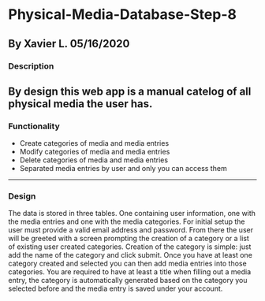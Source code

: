 # Physical-Media-Database-Step-8 #
By Xavier L.
05/16/2020
---
### Description ###
By design this web app is a manual catelog of all physical media the user has.  
---
### Functionality ###
* Create categories of media and media entries
* Modify categories of media and media entries
* Delete categories of media and media entries
* Separated media entries by user and only you can access them
---
### Design ###
The data is stored in three tables. One containing user information, one with the media entries and one with the media categories.
For initial setup the user must provide a valid email address and password. From there the user will be greeted with a screen prompting the creation of a category or a list of existing user created categories.
Creation of the category is simple: just add the name of the category and click submit.
Once you have at least one category created and selected you can then add media entries into those categories.
You are required to have at least a title when filling out a media entry, the category is automatically generated based on the category you selected before and the media entry is saved under your account.
